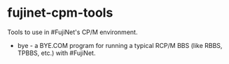 # fujinet-cpm-tools
Tools to use in #FujiNet's CP/M environment.

* bye - a BYE.COM program for running a typical RCP/M BBS (like RBBS, TPBBS, etc.) with #FujiNet.
